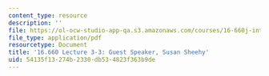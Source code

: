 ```yaml
---
content_type: resource
description: ''
file: https://ol-ocw-studio-app-qa.s3.amazonaws.com/courses/16-660j-introduction-to-lean-six-sigma-methods-january-iap-2012/54135f13274b2330db534823f363b9de_MIT16_660JIAP12_3-3Sheeh.pdf
file_type: application/pdf
resourcetype: Document
title: '16.660 Lecture 3-3: Guest Speaker, Susan Sheehy'
uid: 54135f13-274b-2330-db53-4823f363b9de
---
```

